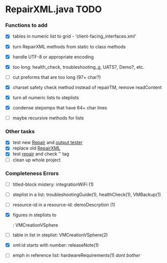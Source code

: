 # RepairXML.java TODO

### Functions to add
- [x] tables in numeric list to grid - 'client-facing_interfaces.xml'
- [x] turn RepairXML methods from static to class methods
- [x] handle UTF-8 or appropriate encoding
- [x] too long: health_check, troubleshooting_g, UATS?, Demo?, etc.
- [ ] cut preforms that are too long (97+ char?)
- [x] charset safety check method instead of repairTM, remove readContent
- [x] turn all numeric lists to steplists
- [x] condense stepxmps that have 64+ char lines
- [ ] maybe recursive methods for lists


### Other tasks
- [x] test new [Repair](src/RepairXml.java) and
[output tester](src/OutputTester.java)
- [x] replace old [RepairXML](src/OldRepairXML.java)
- [x] test [repair](src/RepairXml.java) and check '<stpexp>' tag
- [ ] clean up whole project

### Completeness Errors
- [ ] titled-block mistery: integrationWiFi (1)
- [ ] steplist in a list: troubleshootingGuide(1), healthCheck(1), VMBackup(1)
- [ ] resource-id in a resource-id: demoDescrption (1)
- [x] figures in steplists to <p><graphics>: VMCreationVSphere
- [ ] table in list in steplist: VMCreationVSphere(2)
- [x] xml:id starts with number: releaseNote(1)
- [ ] emph in reference list: hardwareRequirements(1) _dont bother_






